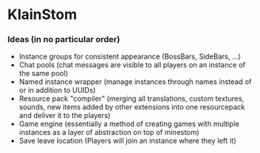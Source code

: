 # KlainStom

### Ideas (in no particular order)
- Instance groups for consistent appearance (BossBars, SideBars, ...)
- Chat pools (chat messages are visible to all players on an instance of the same pool)
- Named instance wrapper (manage instances through names instead of or in addition to UUIDs)
- Resource pack "compiler" (merging all translations, custom textures, sounds, new items added by other extensions into one resourcepack and deliver it to the players)
- Game engine (essentially a method of creating games with multiple instances as a layer of abstraction on top of minestom)
- Save leave location (Players will join an instance where they left it)
